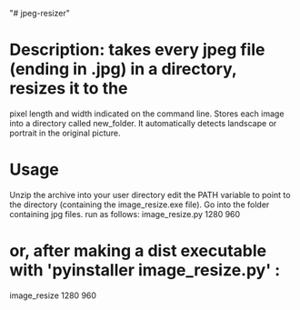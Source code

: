 "# jpeg-resizer" 
# Description: takes every jpeg file (ending in .jpg) in a directory, resizes it to the
 pixel length and width indicated on the command line. Stores each image into a directory
 called new_folder. It automatically detects landscape or portrait in the original picture.

# Usage
Unzip the archive into your user directory
edit the PATH variable to point to the directory (containing the image_resize.exe file).
Go into the folder containing jpg files.
run as follows:
image_resize.py 1280 960
# or, after making a dist executable with 'pyinstaller image_resize.py' : 
image_resize 1280 960
